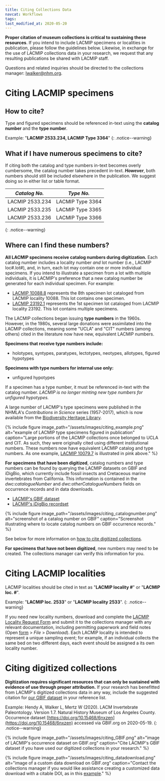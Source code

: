 ```yaml
---
title: Citing Collections Data
navcat: Workflows
tags:
last_modified_at: 2020-05-20
---
```


**Proper citation of museum collections is critical to sustaining these resources**. If you intend to include LACMIP specimens or localities in publication, please follow the guidelines below. Likewise, in exchange for the use of LACMIP collections data in your research, we request that any resulting publications be shared with LACMIP staff.

Questions and related inquiries should be directed to the collections manager: [lwalker@nhm.org](lwalker@nhm.org).

# Citing LACMIP specimens
## How to cite?
Type and figured specimens should be referenced in-text using the **catalog number** and the **type number**.

Example: "**LACMIP 2533.234, LACMIP Type 3364**"
{: .notice--warning}

## What if I have numerous specimens to cite?
If citing both the catalog and type numbers in-text becomes overly cumbersome, the catalog number takes precedent in-text. **_However_**, both numbers should still be included elsewhere in the publication. We suggest doing so in either list or table format.

*Catalog No.* | *Type No.*
   --- | ---
   LACMIP 2533.234 | LACMIP Type 3364
   LACMIP 2533.235 | LACMIP Type 3365
   LACMIP 2533.236 | LACMIP Type 3366
   {: .notice--warning}

## Where can I find these numbers?
**All LACMIP specimens receive catalog numbers during digitization.** Each catalog number includes a locality number _and_ lot number (i.e., LACMIP loc#.lot#), and, in turn, each lot may contain one or more individual specimens. If you intend to illustrate a specimen from a lot with multiple individuals, it is LACMIP's preference that a new catalog number be generated for each individual specimen. For example:

- [LACMIP 10088.8](https://www.gbif.org/occurrence/2012637492) represents the 8th specimen lot cataloged from LACMIP locality 10088. This lot contains one specimen.
- [LACMIP 23192.1](https://www.gbif.org/occurrence/2012634986) represents the 1st specimen lot cataloged from LACMIP locality 23192. This lot contains multiple specimens.

The LACMIP collections began issuing **type numbers** in the 1960s. However, in the 1980s, several large donations were assimilated into the LACMIP collections, meaning some "UCLA" and "CIT" numbers (among others) cited in the literature now have new, equivalent LACMIP numbers.

**Specimens that receive type numbers include:**
- holotypes, syntypes, paratypes, lectotypes, neotypes, allotypes, figured hypotypes

**Specimens with type numbers for internal use only:**
- unfigured hypotypes

If a specimen has a type number, it must be referenced in-text with the catalog number. _LACMIP is no longer minting new type numbers for unfigured hypotypes._

A large number of LACMIP's type specimens were published in the NHMLA's _Contributions in Science_ series (1957-2017), which is now available from the [Biodiversity Heritage Library](https://www.biodiversitylibrary.org/bibliography/122696#/summary).

{% include figure image_path="/assets/images/citing_example.png" alt="example of LACMIP type specimens figured in publication" caption="Large portions of the LACMIP collections once belonged to UCLA and CIT. As such, they were originally cited using different institutional numbers. These numbers now have equivalent LACMIP catalog and type numbers. As one example, [LACMIP 10079.7](https://www.gbif.org/occurrence/2012641180) is illustrated in pink above." %}

**For specimens that have been digitized**, catalog numbers and type numbers can be found by querying the LACMIP datasets on GBIF and iDigBio, which currently include fossil insects and Cretaceous marine invertebrates from California. This information is contained in the _dwc:catalogueNumber_ and _dwc:otherCatalogueNumbers_ fields on occurrence records and in data downloads.
- [LACMIP's GBIF dataset](https://doi.org/10.15468/6nxzen)
- [LACMIP's iDigBio recordset](https://www.idigbio.org/portal/recordsets/5082e6c8-8f5b-4bf6-a930-e3e6de7bf6fb)

{% include figure image_path="/assets/images/citing_catalognumber.png" alt="screenshot of a catalog number on GBIF" caption="Screenshot illustrating where to locate catalog numbers on GBIF occurrence records." %}

See below for more information on [how to cite digitized collections](https://lacmip.github.io/emu/documentation/citing/#citing-digitized-collections). 

**For specimens that have not been digitized**, new numbers may need to be created. The collections manager can verify this information for you.

# Citing LACMIP localities
LACMIP localities should be cited in text as "**LACMIP locality #**" or "**LACMIP loc. #**".

Example: "**LACMIP loc. 2533**" or "**LACMIP locality 2533**".
{: .notice--warning}

If you need new locality numbers, download and complete the [LACMIP Locality Request Form](https://docs.google.com/spreadsheets/d/1v1xc2jFS-fva_YW_9lPM89yGpv7XCacIA1H0SAAgA8w/edit?usp=sharing) and submit it to the collections manager with any relevant documentation, including permitting paperwork and field notes (Open [form](https://docs.google.com/spreadsheets/d/1v1xc2jFS-fva_YW_9lPM89yGpv7XCacIA1H0SAAgA8w/edit?usp=sharing) > _File_ > _Download_). Each LACMIP locality is intended to represent a unique sampling event; for example, if an individual collects the same bed on two different days, each event should be assigned a its own locality number.

# Citing digitized collections
**Digitization requires significant resources that can only be sustained with evidence of use through proper attribution.** If your research has benefitted from LACMIP's digitized collections data in any way, include the suggested citation for [our GBIF dataset](https://doi.org/10.15468/6nxzen) in your reference list.

Example: Hendy A, Walker L, Mertz W (2020). LACM Invertebrate Paleontology. Version 1.7. Natural History Museum of Los Angeles County. Occurrence dataset [https://doi.org/10.15468/6nxzen](https://doi.org/10.15468/6nxzen) accessed via GBIF.org on 2020-05-19.
{: .notice--warning}

{% include figure image_path="/assets/images/citing_GBIF.png" alt="image of LACMIP's occurrence dataset on GBIF.org" caption="Cite LACMIP's GBIF dataset if you have used our digitized collections in your research." %}

{% include figure image_path="/assets/images/citing_datadownload.png" alt="image of a custom data download on GBIF.org" caption="Contact the collections manager if you would like assistance creating a customized data download with a citable DOI, as in this [example](https://doi.org/10.15468/dl.ykhkrs)." %}
